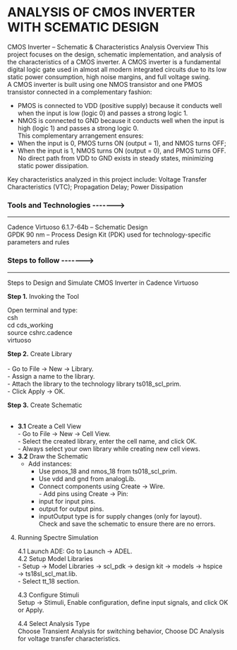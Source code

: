 # ANALYSIS OF CMOS INVERTER WITH SCEMATIC DESIGN

CMOS Inverter – Schematic & Characteristics Analysis
Overview
This project focuses on the design, schematic implementation, and analysis of the characteristics of a CMOS inverter. A CMOS inverter is a fundamental digital logic gate used in almost all modern integrated circuits due to its low static power consumption, high noise margins, and full voltage swing.<br>
A CMOS inverter is built using one NMOS transistor and one PMOS transistor connected in a complementary fashion:
- PMOS is connected to VDD (positive supply) because it conducts well when the input is low (logic 0) and passes a strong logic 1.<br>
- NMOS is connected to GND because it conducts well when the input is high (logic 1) and passes a strong logic 0.<br>
This complementary arrangement ensures:
- When the input is 0, PMOS turns ON (output = 1), and NMOS turns OFF;<br>
- When the input is 1, NMOS turns ON (output = 0), and PMOS turns OFF.<br>
No direct path from VDD to GND exists in steady states, minimizing static power dissipation.

Key characteristics analyzed in this project include:
Voltage Transfer Characteristics (VTC);
Propagation Delay;
Power Dissipation

### Tools and Technologies ------->
---
Cadence Virtuoso 6.1.7-64b – Schematic Design <br>
GPDK 90 nm – Process Design Kit (PDK) used for technology-specific parameters and rules

### Steps to follow ------->
---
Steps to Design and Simulate CMOS Inverter in Cadence Virtuoso<br>

**Step 1.** Invoking the Tool<br>

Open terminal and type:<br>
csh<br>
cd cds_working<br>
source cshrc.cadence<br>
virtuoso<br>

**Step 2.** Create Library<br>
<br>
      - Go to File → New → Library.<br>
    - Assign a name to the library.<br>
    - Attach the library to the technology library ts018_scl_prim.<br>
    - Click Apply → OK.<br>

**Step 3.** Create Schematic<br>
<br>
   - **3.1** Create a Cell View<br>
    - Go to File → New → Cell View.<br>
    - Select the created library, enter the cell name, and click OK.<br>
    - Always select your own library while creating new cell views.<br>
   - **3.2** Draw the Schematic<br>
      - Add instances:<br>
         - Use pmos_18 and nmos_18 from ts018_scl_prim.<br>
         - Use vdd and gnd from analogLib.<br>
         - Connect components using Create → Wire.<br>
    - Add pins using Create → Pin:<br>
        - input for input pins.<br>
        - output for output pins.<br>
        - inputOutput type is for supply changes (only for layout).<br>
Check and save the schematic to ensure there are no errors.<br>

4. Running Spectre Simulation<br>

    4.1 Launch ADE: Go to Launch → ADEL.<br>
    4.2 Setup Model Libraries<br>
           -  Setup → Model Libraries → scl_pdk → design kit → models → hspice → ts18sl_scl_mat.lib.<br>
           -  Select tt_18 section.<br>

    4.3 Configure Stimuli<br>
    Setup → Stimuli, Enable configuration, define input signals, and click OK or Apply.<br>

    4.4 Select Analysis Type<br>
Choose Transient Analysis for switching behavior, Choose DC Analysis for voltage transfer characteristics.


